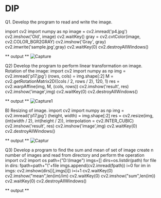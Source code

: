 # DIP
Q1. Develop the program to read and write the image.




import cv2
import numpy as np
image = cv2.imread('p4.jpg')
cv2.imshow('Old', image)
cv2.waitKey()
gray = cv2.cvtColor(image, cv2.COLOR_BGR2GRAY)
cv2.imshow('Gray', gray)
cv2.imwrite('sample.jpg',gray)
cv2.waitKey(0)
cv2.destroyAllWindows()

** output **
![Capture](https://user-images.githubusercontent.com/72268045/104289045-a7d29200-54de-11eb-8c28-4808f97deb66.PNG)


Q2) Develop the program to perform linear transformation on image.
Rotation of the image:
import cv2
import numpy as np
img = cv2.imread('p17.jpg')
(rows, cols) = img.shape[:2]
M = cv2.getRotationMatrix2D((cols / 2, rows / 2), 120, 1)
res = cv2.warpAffine(img, M, (cols, rows))
cv2.imshow('result', res)
cv2.imshow('image',img)
cv2.waitKey(0)
cv2.destroyAllWindows()

** output **
![Capture1](https://user-images.githubusercontent.com/72268045/104289786-92aa3300-54df-11eb-82ba-d7e40d5d134e.PNG)

B) Resizing of image.
import cv2
import numpy as np
img = cv2.imread('p17.jpg')
(height, width) = img.shape[:2]
res = cv2.resize(img, (int(width / 2), int(height / 2)), interpolation = cv2.INTER_CUBIC)
cv2.imshow('result', res)
cv2.imshow('image',img)
cv2.waitKey(0)
cv2.destroyAllWindows()

** output **
![Captur](https://user-images.githubusercontent.com/72268045/104290241-21b74b00-54e0-11eb-89b1-8832f79f8247.PNG)


Q3) Develop a program to find the sum and mean of set of image
create n number of images and read from directory and perform the operation
import cv2
import os
path=("D:\Image")
imgs=[]
dirs=os.listdir(path)
for file in dirs:
fpath=path+"\\"+file
imgs.append(cv2.imread(fpath))
i=0
for im in imgs:
cv2.imshow(dirs[i],imgs[i])
i=i+1
cv2.waitKey(0)
cv2.imshow("mean",len(im)/im)
cv2.waitKey(0)
cv2.imshow("sum",len(im))
cv2.waitKey(0)
cv2.destroyAllWindows()

** output **
